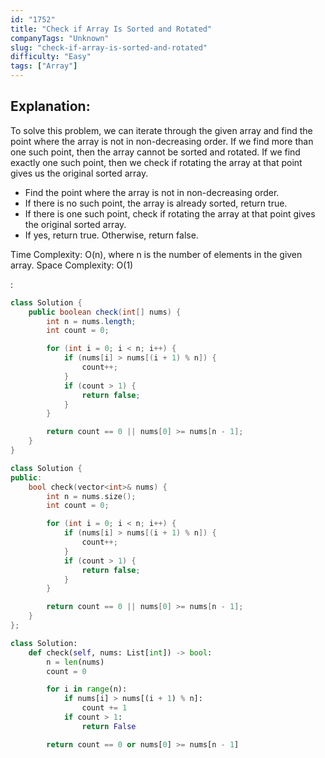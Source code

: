 ```yaml
---
id: "1752"
title: "Check if Array Is Sorted and Rotated"
companyTags: "Unknown"
slug: "check-if-array-is-sorted-and-rotated"
difficulty: "Easy"
tags: ["Array"]
---
```


## Explanation:
To solve this problem, we can iterate through the given array and find the point where the array is not in non-decreasing order. If we find more than one such point, then the array cannot be sorted and rotated. If we find exactly one such point, then we check if rotating the array at that point gives us the original sorted array.

- Find the point where the array is not in non-decreasing order.
- If there is no such point, the array is already sorted, return true.
- If there is one such point, check if rotating the array at that point gives the original sorted array.
- If yes, return true. Otherwise, return false.

Time Complexity: O(n), where n is the number of elements in the given array.
Space Complexity: O(1)

:

```java
class Solution {
    public boolean check(int[] nums) {
        int n = nums.length;
        int count = 0;

        for (int i = 0; i < n; i++) {
            if (nums[i] > nums[(i + 1) % n]) {
                count++;
            }
            if (count > 1) {
                return false;
            }
        }

        return count == 0 || nums[0] >= nums[n - 1];
    }
}
```

```cpp
class Solution {
public:
    bool check(vector<int>& nums) {
        int n = nums.size();
        int count = 0;

        for (int i = 0; i < n; i++) {
            if (nums[i] > nums[(i + 1) % n]) {
                count++;
            }
            if (count > 1) {
                return false;
            }
        }

        return count == 0 || nums[0] >= nums[n - 1];
    }
};
```

```python
class Solution:
    def check(self, nums: List[int]) -> bool:
        n = len(nums)
        count = 0

        for i in range(n):
            if nums[i] > nums[(i + 1) % n]:
                count += 1
            if count > 1:
                return False

        return count == 0 or nums[0] >= nums[n - 1]
```